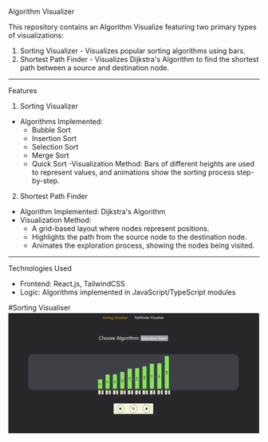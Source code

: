  Algorithm Visualizer

This repository contains an Algorithm Visualize featuring two primary types of visualizations:

1. Sorting Visualizer - Visualizes popular sorting algorithms using bars.
2. Shortest Path Finder - Visualizes Dijkstra's Algorithm to find the shortest path between a source and destination node.

---

 Features

 1. Sorting Visualizer
- Algorithms Implemented:
  - Bubble Sort
  - Insertion Sort
  - Selection Sort
  - Merge Sort
  - Quick Sort
-Visualization Method: Bars of different heights are used to represent values, and animations show the sorting process step-by-step.

2. Shortest Path Finder
- Algorithm Implemented: Dijkstra's Algorithm
- Visualization Method:
  - A grid-based layout where nodes represent positions.
  - Highlights the path from the source node to the destination node.
  - Animates the exploration process, showing the nodes being visited.
---
 Technologies Used
- Frontend: React.js, TailwindCSS
- Logic: Algorithms implemented in JavaScript/TypeScript modules

#Sorting Visualiser
![Sorting](./Screenshot%202025-02-10%20232516.png)


